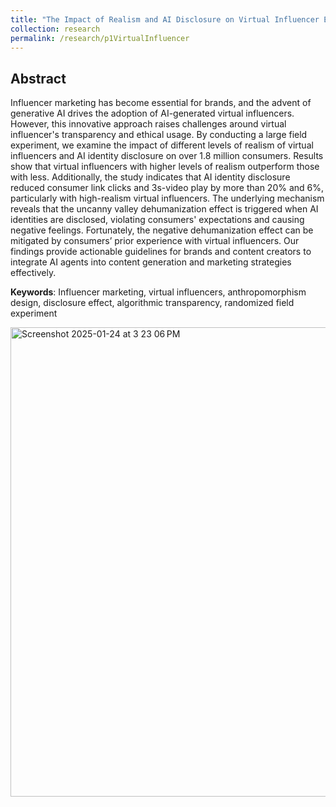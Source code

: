 ```yaml
---
title: "The Impact of Realism and AI Disclosure on Virtual Influencer Effectiveness: A Large Field Experiment"
collection: research
permalink: /research/p1VirtualInfluencer
---
```


Abstract
---
Influencer marketing has become essential for brands, and the advent of generative AI drives the adoption of AI-generated virtual influencers. However, this innovative approach raises challenges around virtual influencer's transparency and ethical usage. By conducting a large field experiment, we examine the impact of different levels of realism of virtual influencers and AI identity disclosure on over 1.8 million consumers. Results show that virtual influencers with higher levels of realism outperform those with less. Additionally, the study indicates that AI identity disclosure reduced consumer link clicks and 3s-video play by more than 20% and 6%, particularly with high-realism virtual influencers. The underlying mechanism reveals that the uncanny valley dehumanization effect is triggered when AI identities are disclosed, violating consumers' expectations and causing negative feelings. Fortunately, the negative dehumanization effect can be mitigated by consumers’ prior experience with virtual influencers. Our findings provide actionable guidelines for brands and content creators to integrate AI agents into content generation and marketing strategies effectively.


**Keywords**: Influencer marketing, virtual influencers, anthropomorphism design, disclosure effect, algorithmic transparency, randomized field experiment

<img width="751" alt="Screenshot 2025-01-24 at 3 23 06 PM" src="https://github.com/user-attachments/assets/ef57605e-9075-4c25-9493-041175abdaa9" />

